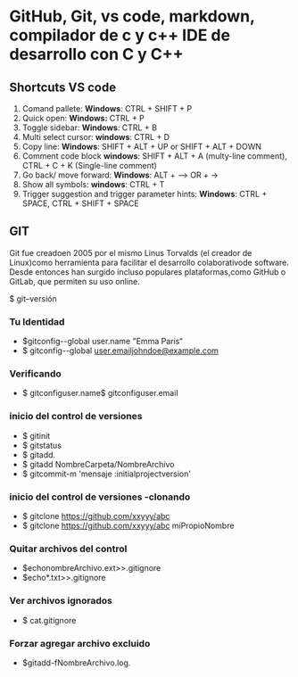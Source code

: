 # GitHub, Git, vs code, markdown, compilador de c y c++ IDE de desarrollo con C y C++

## Shortcuts VS code

1. Comand pallete: **Windows**: CTRL + SHIFT + P
2. Quick open: **Windows:** CTRL + P
3. Toggle sidebar: **Windows**: CTRL + B
4. Multi select cursor: **windows**: CTRL + D
5. Copy line: **Windows**: SHIFT + ALT + UP or SHIFT + ALT + DOWN
6. Comment code block **windows**: SHIFT + ALT + A (multy-line comment), CTRL + C + K (Single-line comment)
7. Go back/ move forward: **Windows**: ALT + --> OR + ->
8. Show all symbols: **windows**: CTRL + T
9. Trigger suggestion and trigger parameter hints: **Windows**: CTRL + SPACE, CTRL + SHIFT + SPACE

## GIT
Git fue creadoen 2005 por el mismo Linus Torvalds (el creador de Linux)como herramienta para facilitar el desarrollo colaborativode software. Desde entonces han surgido incluso populares plataformas,como GitHub o GitLab, que permiten su uso online.

$ git–versión

### Tu Identidad 
* $gitconfig--global user.name "Emma Paris“
* $ gitconfig--global user.emailjohndoe@example.com

### Verificando
* $ gitconfiguser.name$ gitconfiguser.email 

### inicio del control de versiones
* $ gitinit
* $ gitstatus
* $ gitadd.
* $ gitadd NombreCarpeta/NombreArchivo
* $ gitcommit-m 'mensaje :initialprojectversion'

### inicio del control de versiones -clonando
* $ gitclone https://github.com/xxyyy/abc 
* $ gitclone https://github.com/xxyyy/abc miPropioNombre

### Quitar archivos del control
* $echonombreArchivo.ext>>.gitignore
* $echo*.txt>>.gitignore

### Ver archivos ignorados
* $ cat.gitignore

### Forzar agregar archivo excluido
* $gitadd-fNombreArchivo.log.